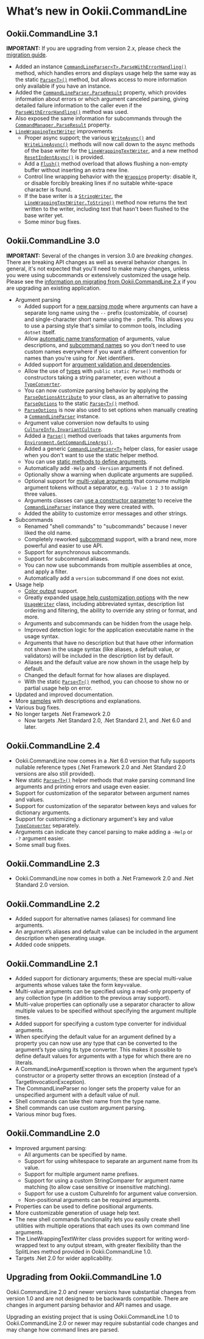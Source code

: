 # What’s new in Ookii.CommandLine

## Ookii.CommandLine 3.1

**IMPORTANT:** If you are upgrading from version 2.x, please check the [migration guide](Migrating.md).

- Added an instance [`CommandLineParser<T>.ParseWithErrorHandling()`][] method, which handles errors
  and displays usage help the same way as the static [`Parse<T>()`][Parse<T>()_1] method, but allows access to more
  information only available if you have an instance.
- Added the [`CommandLineParser.ParseResult`][] property, which provides information about errors or
  which argument canceled parsing, giving detailed failure information to the caller even if the
  [`ParseWithErrorHandling()`][ParseWithErrorHandling()_1] method was used.
- Also exposed the same information for subcommands through the [`CommandManager.ParseResult`][]
  property.
- [`LineWrappingTextWriter`][] improvements
  - Proper async support; the various [`WriteAsync()`][WriteAsync()_4] and [`WriteLineAsync()`][WriteLineAsync()_5] methods will now call
    down to the async methods of the base writer for the [`LineWrappingTextWriter`][], and a new method
    [`ResetIndentAsync()`][] is provided.
  - Add a [`Flush()`][Flush()_0] method overload that allows flushing a non-empty buffer without inserting an
    extra new line.
  - Control line wrapping behavior with the [`Wrapping`][] property: disable it, or disable forcibly
    breaking lines if no suitable white-space character is found.
  - If the base writer is a [`StringWriter`][], the [`LineWrappingTextWriter.ToString()`][] method now
    returns the text written to the writer, including text that hasn't been flushed to the base
    writer yet.
  - Some minor bug fixes.

## Ookii.CommandLine 3.0

**IMPORTANT:** Several of the changes in version 3.0 are *breaking changes*. There are breaking API
changes as well as several behavior changes. In general, it's not expected that you'll need to make
many changes, unless you were using subcommands or extensively customized the usage help. Please see
the [information on migrating from Ookii.CommandLine 2.x](Migrating.md) if you are upgrading an
existing application.

- Argument parsing
  - Added support for a [new parsing mode](Arguments.md#longshort-mode) where arguments can have a
    separate long name using the `--` prefix (customizable, of course) and single-character short
    name using the `-` prefix. This allows you to use a parsing style that's similar to common tools,
    including `dotnet` itself.
  - Allow [automatic name transformation](DefiningArguments.md#name-transformation) of arguments,
    value descriptions, and [subcommand names](Subcommands.md#name-transformation) so you don't need
    to use custom names everywhere if you want a different convention for names than you're using
    for .Net identifiers.
  - Added support for [argument validation and dependencies](Validation.md).
  - Allow the use of [types](Arguments.md#argument-value-conversion) with `public static Parse()`
    methods or constructors taking a string parameter, even without a [`TypeConverter`][].
  - You can now customize parsing behavior by applying the [`ParseOptionsAttribute`][] to your class, as
    an alternative to passing [`ParseOptions`][] to the static [`Parse<T>()`][Parse<T>()_1] method.
  - [`ParseOptions`][] is now also used to set options when manually creating a [`CommandLineParser`][]
    instance.
  - Argument value conversion now defaults to using [`CultureInfo.InvariantCulture`][].
  - Added a [`Parse()`][Parse()_6] method overloads that takes arguments from [`Environment.GetCommandLineArgs()`][].
  - Added a generic [`CommandLineParser<T>`][] helper class, for easier usage when you don't want to use
    the static helper method.
  - You can use [static methods to define arguments](DefiningArguments.md#using-methods).
  - Automatically add `-Help` and `-Version` arguments if not defined.
  - Optionally show a warning when duplicate arguments are supplied.
  - Optional support for [multi-value arguments](Arguments.md#arguments-with-multiple-values) that
    consume multiple argument tokens without a separator, e.g. `-Value 1 2 3` to assign three
    values.
  - Arguments classes can [use a constructor parameter](DefiningArguments.md#commandlineparser-injection)
    to receive the [`CommandLineParser`][] instance they were created with.
  - Added the ability to customize error messages and other strings.
- Subcommands
  - Renamed "shell commands" to "subcommands" because I never liked the old name.
  - Completely reworked [subcommand](Subcommands.md) support, with a brand new, more powerful and
    easier to use API.
  - Support for asynchronous subcommands.
  - Support for subcommand aliases.
  - You can now use subcommands from multiple assemblies at once, and apply a filter.
  - Automatically add a `version` subcommand if one does not exist.
- Usage help
  - [Color output](UsageHelp.md#color-output) support.
  - Greatly expanded [usage help customization options](UsageHelp.md#customizing-the-usage-help)
    with the new [`UsageWriter`][UsageWriter_1] class, including abbreviated syntax, description
    list ordering and filtering, the ability to override any string or format, and more.
  - Arguments and subcommands can be hidden from the usage help.
  - Improved detection logic for the application executable name in the usage syntax.
  - Arguments that have no description but that have other information not shown in the usage syntax
    (like aliases, a default value, or validators) will be included in the description list by
    default.
  - Aliases and the default value are now shown in the usage help by default.
  - Changed the default format for how aliases are displayed.
  - With the static [`Parse<T>()`][Parse<T>()_1] method, you can choose to show no or partial usage
    help on error.
- Updated and improved documentation.
- More [samples](../src/Samples) with descriptions and explanations.
- Various bug fixes.
- No longer targets .Net Framework 2.0
  - Now targets .Net Standard 2.0, .Net Standard 2.1, and .Net 6.0 and later.

## Ookii.CommandLine 2.4

- Ookii.CommandLine now comes in a .Net 6.0 version that fully supports nullable reference types
  (.Net Framework 2.0 and .Net Standard 2.0 versions are also still provided).
- New static [`Parse<T>()`][Parse<T>()_1] helper methods that make parsing command line arguments and printing errors
  and usage even easier.
- Support for customization of the separator between argument names and values.
- Support for customization of the separator between keys and values for dictionary arguments.
- Support for customizing a dictionary argument's key and value [`TypeConverter`][] separately.
- Arguments can indicate they cancel parsing to make adding a `-Help` or `-?` argument easier.
- Some small bug fixes.

## Ookii.CommandLine 2.3

- Ookii.CommandLine now comes in both a .Net Framework 2.0 and .Net Standard 2.0 version.

## Ookii.CommandLine 2.2

- Added support for alternative names (aliases) for command line arguments.
- An argument’s aliases and default value can be included in the argument description when
  generating usage.
- Added code snippets.

## Ookii.CommandLine 2.1

- Added support for dictionary arguments; these are special multi-value arguments whose values take
  the form key=value.
- Multi-value arguments can be specified using a read-only property of any collection type (in
  addition to the previous array support).
- Multi-value properties can optionally use a separator character to allow multiple values to be
  specified without specifying the argument multiple times.
- Added support for specifying a custom type converter for individual arguments.
- When specifying the default value for an argument defined by a property you can now use any type
  that can be converted to the argument’s type using its type converter. This makes it possible to
  define default values for arguments with a type for which there are no literals.
- A CommandLineArgumentException is thrown when the argument type’s constructor or a property setter
  throws an exception (instead of a TargetInvocationException).
- The CommandLineParser no longer sets the property value for an unspecified argument with a default
  value of null.
- Shell commands can take their name from the type name.
- Shell commands can use custom argument parsing.
- Various minor bug fixes.

## Ookii.CommandLine 2.0

- Improved argument parsing:
  - All arguments can be specified by name.
  - Support for using whitespace to separate an argument name from its value.
  - Support for multiple argument name prefixes.
  - Support for using a custom StringComparer for argument name matching (to allow case sensitive or
    insensitive matching).
  - Support for use a custom CultureInfo for argument value conversion.
  - Non-positional arguments can be required arguments.
- Properties can be used to define positional arguments.
- More customizable generation of usage help text.
- The new shell commands functionality lets you easily create shell utilities with multiple
  operations that each uses its own command line arguments.
- The LineWrappingTextWriter class provides support for writing word-wrapped text to any output
  stream, with greater flexibility than the SplitLines method provided in Ookii.CommandLine 1.0.
- Targets .Net 2.0 for wider applicability.

## Upgrading from Ookii.CommandLine 1.0

Ookii.CommandLine 2.0 and newer versions have substantial changes from version 1.0 and are not
designed to be backwards compatible. There are changes in argument parsing behavior and API names
and usage.

Upgrading an existing project that is using Ookii.CommandLine 1.0 to Ookii.CommandLine 2.0 or newer
may require substantial code changes and may change how command lines are parsed.

[`CommandLineParser`]: https://www.ookii.org/docs/commandline-3.1/html/T_Ookii_CommandLine_CommandLineParser.htm
[`CommandLineParser<T>`]: https://www.ookii.org/docs/commandline-3.1/html/T_Ookii_CommandLine_CommandLineParser_1.htm
[`CultureInfo.InvariantCulture`]: https://learn.microsoft.com/dotnet/api/system.globalization.cultureinfo.invariantculture
[`Environment.GetCommandLineArgs()`]: https://learn.microsoft.com/dotnet/api/system.environment.getcommandlineargs
[`ParseOptions`]: https://www.ookii.org/docs/commandline-3.1/html/T_Ookii_CommandLine_ParseOptions.htm
[`ParseOptionsAttribute`]: https://www.ookii.org/docs/commandline-3.1/html/T_Ookii_CommandLine_ParseOptionsAttribute.htm
[`TypeConverter`]: https://learn.microsoft.com/dotnet/api/system.componentmodel.typeconverter
[Parse()_6]: https://www.ookii.org/docs/commandline-3.1/html/M_Ookii_CommandLine_CommandLineParser_Parse.htm
[Parse<T>()_1]: https://www.ookii.org/docs/commandline-3.1/html/M_Ookii_CommandLine_CommandLineParser_Parse__1.htm
[UsageWriter_1]: https://www.ookii.org/docs/commandline-3.1/html/T_Ookii_CommandLine_UsageWriter.htm
[`CommandLineParser.ParseResult`]: https://www.ookii.org/docs/commandline-3.1/html/P_Ookii_CommandLine_CommandLineParser_ParseResult.htm
[`CommandLineParser<T>.ParseWithErrorHandling()`]: https://www.ookii.org/docs/commandline-3.1/html/M_Ookii_CommandLine_CommandLineParser_1_ParseWithErrorHandling.htm
[`CommandManager.ParseResult`]: https://www.ookii.org/docs/commandline-3.1/html/P_Ookii_CommandLine_Commands_CommandManager_ParseResult.htm
[`LineWrappingTextWriter.ToString()`]: https://www.ookii.org/docs/commandline-3.1/html/M_Ookii_CommandLine_LineWrappingTextWriter_ToString.htm
[`LineWrappingTextWriter`]: https://www.ookii.org/docs/commandline-3.1/html/T_Ookii_CommandLine_LineWrappingTextWriter.htm
[`ResetIndentAsync()`]: https://www.ookii.org/docs/commandline-3.1/html/M_Ookii_CommandLine_LineWrappingTextWriter_ResetIndentAsync.htm
[`StringWriter`]: https://learn.microsoft.com/dotnet/api/system.io.stringwriter
[`Wrapping`]: https://www.ookii.org/docs/commandline-3.1/html/P_Ookii_CommandLine_LineWrappingTextWriter_Wrapping.htm
[Flush()_0]: https://www.ookii.org/docs/commandline-3.1/html/M_Ookii_CommandLine_LineWrappingTextWriter_Flush_1.htm
[ParseWithErrorHandling()_1]: https://www.ookii.org/docs/commandline-3.1/html/M_Ookii_CommandLine_CommandLineParser_1_ParseWithErrorHandling.htm
[WriteAsync()_4]: https://www.ookii.org/docs/commandline-3.1/html/Overload_Ookii_CommandLine_LineWrappingTextWriter_WriteAsync.htm
[WriteLineAsync()_5]: https://www.ookii.org/docs/commandline-3.1/html/Overload_Ookii_CommandLine_LineWrappingTextWriter_WriteLineAsync.htm
